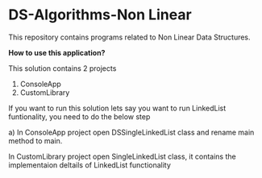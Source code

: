 # DS-Algorithms-Non Linear
This repository contains programs related to Non Linear Data Structures.

**How to use this application?**

This solution contains 2 projects
1) ConsoleApp
2) CustomLibrary

If you want to run this solution lets say you want to run LinkedList funtionality, you need to do the below step

a) In ConsoleApp project open DSSingleLinkedList class and rename main method to main.

 In CustomLibrary project open SingleLinkedList class, it contains the implementaion deltails of LinkedList functionality 
